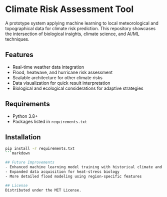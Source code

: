 # Climate Risk Assessment Tool
A prototype system applying machine learning to local meteorological and topographical data for climate risk prediction. This repository showcases the intersection of biological insights, climate science, and AI/ML techniques.

## Features
- Real-time weather data integration
- Flood, heatwave, and hurricane risk assessment
- Scalable architecture for other climate risks
- Data visualization for quick result interpretation
- Biological and ecological considerations for adaptive strategies

## Requirements
- Python 3.8+
- Packages listed in `requirements.txt`

## Installation
```bash
pip install -r requirements.txt
```markdown

## Future Improvements
- Enhanced machine learning model training with historical climate and ecological data
- Expanded data acquisition for heat-stress biology
- More detailed flood modeling using region-specific features

## License
Distributed under the MIT License.

```
